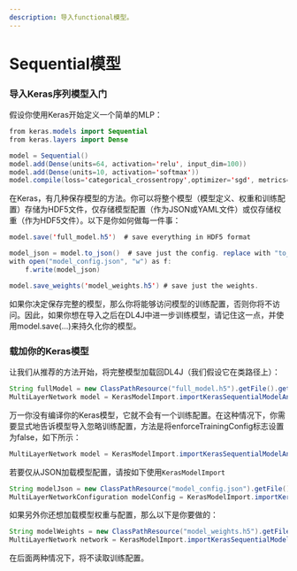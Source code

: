 ```yaml
---
description: 导入functional模型。
---
```


# Sequential模型

### 导入Keras序列模型入门

假设你使用Keras开始定义一个简单的MLP：

```java
from keras.models import Sequential
from keras.layers import Dense

model = Sequential()
model.add(Dense(units=64, activation='relu', input_dim=100))
model.add(Dense(units=10, activation='softmax'))
model.compile(loss='categorical_crossentropy',optimizer='sgd', metrics=['accuracy'])
```

在Keras，有几种保存模型的方法。你可以将整个模型（模型定义、权重和训练配置）存储为HDF5文件，仅存储模型配置（作为JSON或YAML文件）或仅存储权重（作为HDF5文件）。以下是你如何做每一件事：

```java
model.save('full_model.h5')  # save everything in HDF5 format

model_json = model.to_json()  # save just the config. replace with "to_yaml" for YAML serialization
with open("model_config.json", "w") as f:
    f.write(model_json)

model.save_weights('model_weights.h5') # save just the weights.
```

如果你决定保存完整的模型，那么你将能够访问模型的训练配置，否则你将不访问。因此，如果你想在导入之后在DL4J中进一步训练模型，请记住这一点，并使用model.save\(...\)来持久化你的模型。

### 载加你的Keras模型

让我们从推荐的方法开始，将完整模型加载回DL4J（我们假设它在类路径上）：

```java
String fullModel = new ClassPathResource("full_model.h5").getFile().getPath();
MultiLayerNetwork model = KerasModelImport.importKerasSequentialModelAndWeights(fullModel);
```

万一你没有编译你的Keras模型，它就不会有一个训练配置。在这种情况下，你需要显式地告诉模型导入忽略训练配置，方法是将enforceTrainingConfig标志设置为false，如下所示：

```java
MultiLayerNetwork model = KerasModelImport.importKerasSequentialModelAndWeights(fullModel, false);
```

若要仅从JSON加载模型配置，请按如下使用`KerasModelImport`

```java
String modelJson = new ClassPathResource("model_config.json").getFile().getPath();
MultiLayerNetworkConfiguration modelConfig = KerasModelImport.importKerasSequentialConfiguration(modelJson)
```

如果另外你还想加载模型权重与配置，那么以下是你要做的：

```java
String modelWeights = new ClassPathResource("model_weights.h5").getFile().getPath();
MultiLayerNetwork network = KerasModelImport.importKerasSequentialModelAndWeights(modelJson, modelWeights)
```

在后面两种情况下，将不读取训练配置。


